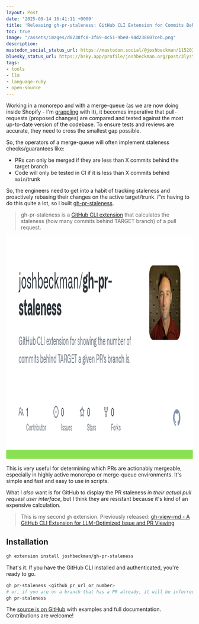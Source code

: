 ```yaml
---
layout: Post
date: '2025-09-14 16:41:11 +0000'
title: 'Releasing gh-pr-staleness: GitHub CLI Extension for Commits Behind Target'
toc: true
image: "/assets/images/d8238fc8-3f69-4c51-9be0-94d238607ceb.png"
description:
mastodon_social_status_url: https://mastodon.social/@joshbeckman/115203860421219532
bluesky_status_url: https://bsky.app/profile/joshbeckman.org/post/3lystemi2ds2c
tags:
- tools
- llm
- language-ruby
- open-source
---
```


Working in a monorepo and with a merge-queue (as we are now doing inside Shopify - I'm [grappling](https://www.joshbeckman.org/notes/01jwtzrp79033w8x8dc8sje7d6) with it), it becomes imperative that pull-requests (proposed changes) are compared and tested against the most up-to-date version of the codebase. To ensure tests and reviews are accurate, they need to cross the smallest gap possible.

So, the operators of a merge-queue will often implement staleness checks/guarantees like:
- PRs can only be merged if they are less than X commits behind the target branch
- Code will only be tested in CI if it is less than X commits behind `main`/trunk

So, the engineers need to get into a habit of tracking staleness and proactively rebasing their changes on the active target/trunk. _I"m_ having to do this quite a lot, so I built [gh-pr-staleness](https://github.com/joshbeckman/gh-pr-staleness).

> gh-pr-staleness is a [GitHub CLI extension](https://docs.github.com/en/github-cli/github-cli/creating-github-cli-extensions) that calculates the staleness (how many commits behind TARGET branch) of a pull request.

<img width="1200" height="600" alt="gh-pr-staleness repo" src="/assets/images/d8238fc8-3f69-4c51-9be0-94d238607ceb.png" />

This is very useful for determining which PRs are actionably mergeable, especially in highly active monorepo or merge-queue environments. It's simple and fast and easy to use in scripts.

What I _also_ want is for GitHub to display the PR staleness _in their actual pull request user interface_, but I think they are resistant because it's kind of an expensive calculation.

> This is my second `gh` extension. Previously released: [gh-view-md - A GitHub CLI Extension for LLM-Optimized Issue and PR Viewing](https://www.joshbeckman.org/blog/practicing/releasing-ghviewmd-a-github-cli-extension-for-llmoptimized-issue-and-pr-viewing)

## Installation

```bash
gh extension install joshbeckman/gh-pr-staleness
```

That's it. If you have the GitHub CLI installed and authenticated, you're ready to go.

```bash
gh pr-staleness <github_pr_url_or_number>
# or, if you are on a branch that has a PR already, it will be inferred:
gh pr-staleness
```

The [source is on GitHub](https://github.com/joshbeckman/gh-pr-staleness) with examples and full documentation. Contributions are welcome!

